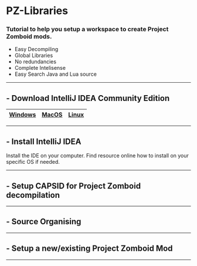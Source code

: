 # PZ-Libraries

### Tutorial to help you setup a workspace to create Project Zomboid mods.  
- Easy Decompiling  
- Global Libraries  
- No redundancies  
- Complete Intelisense
- Easy Search Java and Lua source

---

## - Download IntelliJ IDEA Community Edition
|[Windows](https://www.jetbrains.com/idea/download/#section=windows)|[MacOS](https://www.jetbrains.com/idea/download/#section=mac)|[Linux](https://www.jetbrains.com/idea/download/#section=linux)|
|---|---|---|

---

## - Install IntelliJ IDEA
Install the IDE on your computer. Find resource online how to install on your specific OS if needed.

---

## - Setup CAPSID for Project Zomboid decompilation

---

## - Source Organising

---

## - Setup a new/existing Project Zomboid Mod

---
